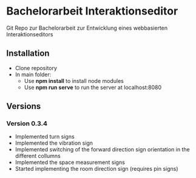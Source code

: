 # Bachelorarbeit Interaktionseditor

Git Repo zur Bachelorarbeit zur Entwicklung eines webbasierten Interaktionseditors

## Installation

- Clone repository
- In main folder:
	- Use **npm install** to install node modules
	- Use **npm run serve** to run the server at localhost:8080

## Versions

### Version 0.3.4
- Implemented turn signs
- Implemented the vibration sign
- Implemented switching of the forward direction sign orientation in the different collumns
- Implemented the space measurement signs
- Started implementing the room direction sign (requires pin signs)